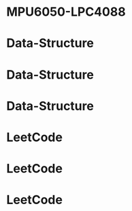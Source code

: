 # MPU6050-LPC4088
# Data-Structure
# Data-Structure
# Data-Structure
# LeetCode
# LeetCode
# LeetCode
